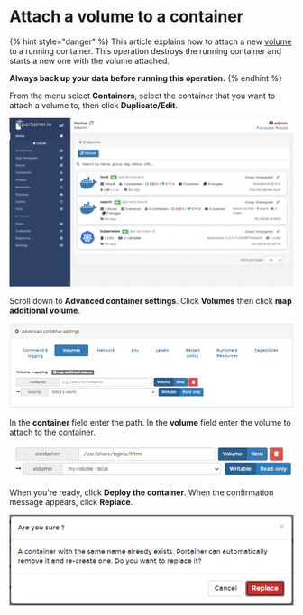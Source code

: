 # Attach a volume to a container

{% hint style="danger" %}
This article explains how to attach a new [volume](../volumes/) to a running container. This operation destroys the running container and starts a new one with the volume attached.

**Always back up your data before running this operation.**
{% endhint %}

From the menu select **Containers**, select the container that you want to attach a volume to, then click **Duplicate/Edit**.

![](../../../.gitbook/assets/containers-edit-1.gif)

Scroll down to **Advanced container settings**. Click **Volumes** then click **map additional volume**.

![](../../../.gitbook/assets/containers-attach-volume-2.png)

In the **container** field enter the path. In the **volume** field enter the volume to attach to the container.

![](../../../.gitbook/assets/containers-attach-volume-3.png)

When you're ready, click **Deploy the container**. When the confirmation message appears, click **Replace**.

![](../../../.gitbook/assets/containers-edit-2.png)

